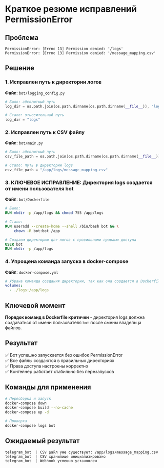 # Краткое резюме исправлений PermissionError

## Проблема
```
PermissionError: [Errno 13] Permission denied: '/logs'
PermissionError: [Errno 13] Permission denied: '/message_mapping.csv'
```

## Решение

### 1. Исправлен путь к директории логов
**Файл**: `bot/logging_config.py`
```python
# Было: абсолютный путь
log_dir = os.path.join(os.path.dirname(os.path.dirname(__file__)), "logs")

# Стало: относительный путь
log_dir = "logs"
```

### 2. Исправлен путь к CSV файлу
**Файл**: `bot/main.py`
```python
# Было: абсолютный путь
csv_file_path = os.path.join(os.path.dirname(os.path.dirname(__file__)), "message_mapping.csv")

# Стало: путь в директории logs
csv_file_path = "/app/logs/message_mapping.csv"
```

### 3. КЛЮЧЕВОЕ ИСПРАВЛЕНИЕ: Директория logs создается от имени пользователя bot
**Файл**: `bot/Dockerfile`
```dockerfile
# Было:
RUN mkdir -p /app/logs && chmod 755 /app/logs

# Стало:
RUN useradd --create-home --shell /bin/bash bot && \
    chown -R bot:bot /app

# Создаем директорию для логов с правильными правами доступа
USER bot
RUN mkdir -p /app/logs
```

### 4. Упрощена команда запуска в docker-compose
**Файл**: `docker-compose.yml`
```yaml
# Убрана команда создания директории, так как она создается в Dockerfile
volumes:
  - ./logs:/app/logs
```

## Ключевой момент
**Порядок команд в Dockerfile критичен** - директория logs должна создаваться от имени пользователя `bot` после смены владельца файлов.

## Результат
✅ Бот успешно запускается без ошибок PermissionError  
✅ Все файлы создаются в правильных директориях  
✅ Права доступа настроены корректно  
✅ Контейнер работает стабильно без перезапусков  

## Команды для применения
```bash
# Пересборка и запуск
docker-compose down
docker-compose build --no-cache
docker-compose up -d

# Проверка
docker-compose logs bot
```

## Ожидаемый результат
```
telegram_bot  | CSV файл уже существует: /app/logs/message_mapping.csv
telegram_bot  | CSV хранилище инициализировано
telegram_bot  | Webhook успешно установлен
```
